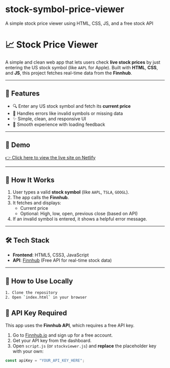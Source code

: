 # stock-symbol-price-viewer
A simple stock price viewer using HTML, CSS, JS, and a free stock API
# 📈 Stock Price Viewer

A simple and clean web app that lets users check **live stock prices** by just entering the US stock symbol (like `AAPL` for Apple). Built with **HTML**, **CSS**, and **JS**, this project fetches real-time data from the **Finnhub**.

---

## 🌟 Features

- 🔍 Enter any US stock symbol and fetch its **current price**
- 🧠 Handles errors like invalid symbols or missing data
- ✨ Simple, clean, and responsive UI
- 🔄 Smooth experience with loading feedback

---

## 🧪 Demo

[👉 Click here to view the live site on Netlify](https://radiant-bienenstitch-9bb6ba.netlify.app)

---

## 🚀 How It Works

1. User types a valid **stock symbol** (like `AAPL`, `TSLA`, `GOOGL`).
2. The app calls the **Finnhub**.
3. It fetches and displays:
   - Current price
   - Optional: High, low, open, previous close (based on API)
4. If an invalid symbol is entered, it shows a helpful error message.

---

## 🛠 Tech Stack

- **Frontend**: HTML5, CSS3, JavaScript 
- **API**: [Finnhub]((https://finnhub.io)) (Free API for real-time stock data)

---

## 📌 How to Use Locally

```bash
1. Clone the repository
2. Open `index.html` in your browser
```

## 🔑 API Key Required

This app uses the **Finnhub API**, which requires a free API key.

1. Go to [Finnhub.io](https://finnhub.io) and sign up for a free account.
2. Get your API key from the dashboard.
3. Open `script.js` (or `stockviewer.js`) and **replace** the placeholder key with your own:

```js
const apiKey = "YOUR_API_KEY_HERE";

